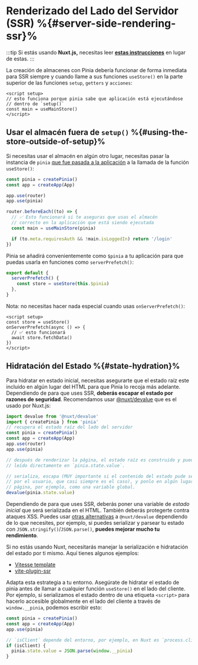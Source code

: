 # Renderizado del Lado del Servidor (SSR) %{#server-side-rendering-ssr}%

:::tip
Si estás usando **Nuxt.js,** necesitas leer [**estas instrucciones**](./nuxt.md) en lugar de estas.
:::

La creación de almacenes con Pinia debería funcionar de forma inmediata para SSR siempre y cuando llame a sus funciones `useStore()` en la parte superior de las funciones `setup`, `getters` y `acciones`:

```vue
<script setup>
// esto funciona porque pinia sabe que aplicación está ejecutándose
// dentro de `setup()`
const main = useMainStore()
</script>
```

## Usar el almacén fuera de `setup()` %{#using-the-store-outside-of-setup}%

Si necesitas usar el almacén en algún otro lugar, necesitas pasar la instancia de `pinia` [que fue pasada a la aplicación](../getting-started.md#installation) a la llamada de la función `useStore()`:

```js
const pinia = createPinia()
const app = createApp(App)

app.use(router)
app.use(pinia)

router.beforeEach((to) => {
  // ✅ Esto funcionará si te aseguras que usas el almacén
  // correcto en la aplicación que está siendo ejecutada
  const main = useMainStore(pinia)

  if (to.meta.requiresAuth && !main.isLoggedIn) return '/login'
})
```

Pinia se añadirá convenientemente como `$pinia` a tu aplicación para que puedas usarla en funciones como `serverPrefetch()`:

```js
export default {
  serverPrefetch() {
    const store = useStore(this.$pinia)
  },
}
```

Nota: no necesitas hacer nada especial cuando usas `onServerPrefetch()`:

```vue
<script setup>
const store = useStore()
onServerPrefetch(async () => {
  // ✅ esto funcionará
  await store.fetchData()
})
</script>
```

## Hidratación del Estado %{#state-hydration}%

Para hidratar en estado inicial, necesitas asegurarte que el estado raíz este incluido en algún lugar del HTML para que Pinia lo recoja más adelante. Dependiendo de para que uses SSR, **deberás escapar el estado por razones de seguridad**. Recomendamos usar [@nuxt/devalue](https://github.com/nuxt-contrib/devalue) que es el usado por Nuxt.js:

```js
import devalue from '@nuxt/devalue'
import { createPinia } from 'pinia'
// recupera el estado raíz del lado del servidor
const pinia = createPinia()
const app = createApp(App)
app.use(router)
app.use(pinia)

// después de renderizar la página, el estado raíz es construido y puede ser
// leído directamente en `pinia.state.value`.

// serializa, escapa (MUY importante si el contenido del estado pude ser cambiado)
// por el usuario, que casi siempre es el caso), y ponlo en algún lugar de la
// página, por ejemplo, como una variable global.
devalue(pinia.state.value)
```

Dependiendo de para que uses SSR, deberás poner una variable de _estado inicial_ que será serializada en el HTML. También deberás protegerte contra ataques XSS. Puedes usar [otras alternativas](https://github.com/nuxt-contrib/devalue#see-also) a `@nuxt/devalue` dependiendo de lo que necesites, por ejemplo, si puedes serializar y parsear tu estado con `JSON.stringify()`/`JSON.parse()`, **puedes mejorar mucho tu rendimiento**.

Si no estás usando Nuxt, necesitarás manejar la serialización e hidratación del estado por ti mismo. Aquí tienes algunos ejemplos:

- [Vitesse template](https://github.com/antfu/vitesse/blob/main/src/modules/pinia.ts)
- [vite-plugin-ssr](https://vite-plugin-ssr.com/pinia)

Adapta esta estrategia a tu entorno. Asegúrate de hidratar el estado de pinia antes de llamar a cualquier función `useStore()` en el lado del cliente. Por ejemplo, si serializamos el estado dentro de una etiqueta `<script>` para hacerlo accesible globalmente en el lado del cliente a través de `window.__pinia`, podemos escribir esto:

```ts
const pinia = createPinia()
const app = createApp(App)
app.use(pinia)

// `isClient` depende del entorno, por ejemplo, en Nuxt es `process.client`
if (isClient) {
  pinia.state.value = JSON.parse(window.__pinia)
}
```
